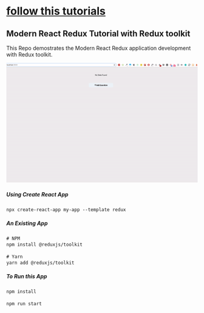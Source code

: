 
# [follow this tutorials](https://dev.to/ganeshmani/modern-react-redux-tutorials-with-redux-toolkit-2020-2b6)
## Modern React Redux Tutorial with Redux toolkit

This Repo demostrates the Modern React Redux application development with Redux toolkit.

![](./demo.gif)

##### Using Create React App

```
npx create-react-app my-app --template redux
```

##### An Existing App

```
# NPM
npm install @reduxjs/toolkit

# Yarn
yarn add @reduxjs/toolkit
```

##### To Run this App

```
npm install

npm run start
```